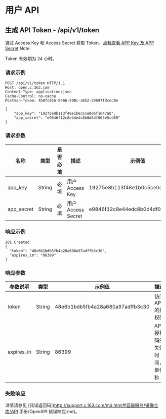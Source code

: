 # 用户 API

## 生成 API Token - /api/v1/token

通过 Access Key 和 Access Secret 获取 Token。[点我查看 APP Key 及 APP Secret](https://c.163.com/dashboard#/m/account/accesskey/)
<span>Note:</span><div class="alertContent">Token 有效期为 24 小时。</div>


### 请求示例

	POST /api/v1/token HTTP/1.1
	Host: open.c.163.com
	Content-Type: application/json
	Cache-Control: no-cache
	Postman-Token: 4b8fc05b-9466-508c-a852-29b97f3cec0e

	{
	    "app_key": "19275e8b113f48e1b0c5ce0d6f1647a8", 
	    "app_secret": "e9846f12c8e44edc8b0d4df065e5cd89"
	}

### 请求参数

|    名称    |  类型  | 是否必填 |        描述        |              示例值              |
|------------|--------|----------|--------------------|----------------------------------|
| app_key    | String | 必填     | 用户 Access Key    | 19275e8b113f48e1b0c5ce0d6f1647a8 |
| app_secret | String | 必填     | 用户 Access Secret | e9846f12c8e44edc8b0d4df065e5cd89 |



### 响应示例

	201 Created
	{
	  "token": "48e6b1bdb5fb4a28a680a97adffb3c30",
	  "expires_in": "86399"
	}

### 响应参数

|  参数说明  |  类型  |              示例值              |             描述             |
|------------|--------|----------------------------------|------------------------------|
| token      | String | 48e6b1bdb5fb4a28a680a97adffb3c30 | 访问 API 的授权码            |
| expires_in | String | 86399                            | API 授权码的失效时间，单位秒 |

### 失败响应
详情请参见 [错误返回码](http://support.c.163.com/md.html#!容器服务/镜像仓库/API 手册/OpenAPI 错误响应.md)。